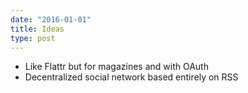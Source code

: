 ```yaml
---
date: "2016-01-01"
title: Ideas
type: post
---
```


 * Like Flattr but for magazines and with OAuth
 * Decentralized social network based entirely on RSS
